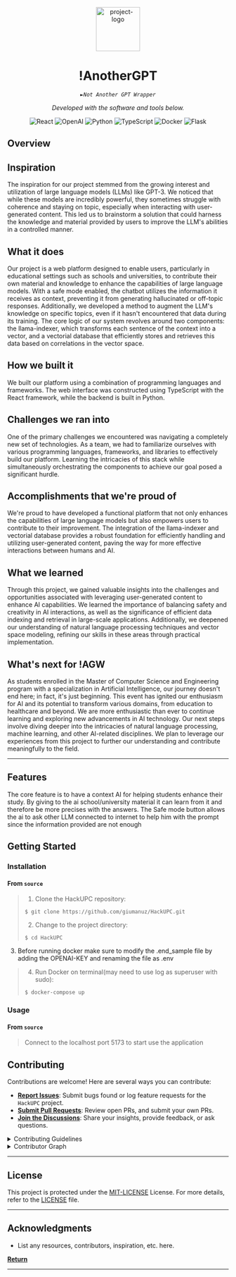<p align="center">
  <img href="frontend/logo.svg" width="100" alt="project-logo">
</p>
<p align="center">
    <h1 align="center">!AnotherGPT
</h1>
</p>
<p align="center">
    <em><code>►Not Another GPT Wrapper</code></em>
</p>
<p>
<p align="center">
		<em>Developed with the software and tools below.</em>
</p>
<p align="center">
	<img src="https://img.shields.io/badge/React-61DAFB.svg?style=flat-square&logo=React&logoColor=black" alt="React">
	<img src="https://img.shields.io/badge/OpenAI-412991.svg?style=flat-square&logo=OpenAI&logoColor=white" alt="OpenAI">
	<img src="https://img.shields.io/badge/Python-3776AB.svg?style=flat-square&logo=Python&logoColor=white" alt="Python">
	<img src="https://img.shields.io/badge/TypeScript-3178C6.svg?style=flat-square&logo=TypeScript&logoColor=white" alt="TypeScript">
	<img src="https://img.shields.io/badge/Docker-2496ED.svg?style=flat-square&logo=Docker&logoColor=white" alt="Docker">
	<img src="https://img.shields.io/badge/Flask-000000.svg?style=flat-square&logo=Flask&logoColor=white" alt="Flask">
</p>


##  Overview

 ## Inspiration

The inspiration for our project stemmed from the growing interest and utilization of large language models (LLMs) like GPT-3. We noticed that while these models are incredibly powerful, they sometimes struggle with coherence and staying on topic, especially when interacting with user-generated content. This led us to brainstorm a solution that could harness the knowledge and material provided by users to improve the LLM's abilities in a controlled manner.

## What it does

Our project is a web platform designed to enable users, particularly in educational settings such as schools and universities, to contribute their own material and knowledge to enhance the capabilities of large language models. With a safe mode enabled, the chatbot utilizes the information it receives as context, preventing it from generating hallucinated or off-topic responses. Additionally, we developed a method to augment the LLM's knowledge on specific topics, even if it hasn't encountered that data during its training.
The core logic of our system revolves around two components: the llama-indexer, which transforms each sentence of the context into a vector, and a vectorial database that efficiently stores and retrieves this data based on correlations in the vector space.

## How we built it

We built our platform using a combination of programming languages and frameworks. The web interface was constructed using TypeScript with the React framework, while the backend is built in Python.

## Challenges we ran into

One of the primary challenges we encountered was navigating a completely new set of technologies. As a team, we had to familiarize ourselves with various programming languages, frameworks, and libraries to effectively build our platform. Learning the intricacies of this stack while simultaneously orchestrating the components to achieve our goal posed a significant hurdle.

## Accomplishments that we're proud of

We're proud to have developed a functional platform that not only enhances the capabilities of large language models but also empowers users to contribute to their improvement. The integration of the llama-indexer and vectorial database provides a robust foundation for efficiently handling and utilizing user-generated content, paving the way for more effective interactions between humans and AI.

## What we learned

Through this project, we gained valuable insights into the challenges and opportunities associated with leveraging user-generated content to enhance AI capabilities. We learned the importance of balancing safety and creativity in AI interactions, as well as the significance of efficient data indexing and retrieval in large-scale applications. Additionally, we deepened our understanding of natural language processing techniques and vector space modeling, refining our skills in these areas through practical implementation.

## What's next for !AGW

As students enrolled in the Master of Computer Science and Engineering program with a specialization in Artificial Intelligence, our journey doesn't end here; in fact, it's just beginning. This event has ignited our enthusiasm for AI and its potential to transform various domains, from education to healthcare and beyond.
We are more enthusiastic than ever to continue learning and exploring new advancements in AI technology. Our next steps involve diving deeper into the intricacies of natural language processing, machine learning, and other AI-related disciplines. We plan to leverage our experiences from this project to further our understanding and contribute meaningfully to the field.

---

##  Features

 The core feature is to have a context AI for helping students enhance their study. By giving to the ai school/university material it can learn from it and therefore be more precises with the answers.
The Safe mode button allows the ai to ask other LLM connected to internet to help him with the prompt since the information provided are not enough</code>



##  Getting Started


###  Installation

<h4>From <code>source</code></h4>

> 1. Clone the HackUPC repository:
>
> ```console
> $ git clone https://github.com/giumanuz/HackUPC.git
> ```
>
> 2. Change to the project directory:
> ```console
> $ cd HackUPC
> ```
 3. Before running docker make sure to modify the .end_sample file by adding the OPENAI-KEY and renaming the file as .env
>
> 4. Run Docker on terminal(may need to use log as superuser with sudo):
> ```console
> $ docker-compose up 
> ```
> 

###  Usage

<h4>From <code>source</code></h4>

>Connect to the localhost port 5173 to start use the application





##  Contributing

Contributions are welcome! Here are several ways you can contribute:

- **[Report Issues](https://github.com/giumanuz/HackUPC.git/issues)**: Submit bugs found or log feature requests for the `HackUPC` project.
- **[Submit Pull Requests](https://github.com/giumanuz/HackUPC.git/blob/main/CONTRIBUTING.md)**: Review open PRs, and submit your own PRs.
- **[Join the Discussions](https://github.com/giumanuz/HackUPC.git/discussions)**: Share your insights, provide feedback, or ask questions.

<details closed>
<summary>Contributing Guidelines</summary>

1. **Fork the Repository**: Start by forking the project repository to your github account.
2. **Clone Locally**: Clone the forked repository to your local machine using a git client.
   ```sh
   git clone https://github.com/giumanuz/HackUPC.git
   ```
3. **Create a New Branch**: Always work on a new branch, giving it a descriptive name.
   ```sh
   git checkout -b new-feature-x
   ```
4. **Make Your Changes**: Develop and test your changes locally.
5. **Commit Your Changes**: Commit with a clear message describing your updates.
   ```sh
   git commit -m 'Implemented new feature x.'
   ```
6. **Push to github**: Push the changes to your forked repository.
   ```sh
   git push origin new-feature-x
   ```
7. **Submit a Pull Request**: Create a PR against the original project repository. Clearly describe the changes and their motivations.
8. **Review**: Once your PR is reviewed and approved, it will be merged into the main branch. Congratulations on your contribution!
</details>

<details closed>
<summary>Contributor Graph</summary>
<br>
<p align="center">
   <a href="https://github.com{/giumanuz/HackUPC.git/}graphs/contributors">
      <img src="https://contrib.rocks/image?repo=giumanuz/HackUPC.git">
   </a>
</p>
</details>

---

##  License

This project is protected under the [MIT-LICENSE](https://choosealicense.com/licenses) License. For more details, refer to the [LICENSE](https://choosealicense.com/licenses/) file.

---

##  Acknowledgments

- List any resources, contributors, inspiration, etc. here.

[**Return**](#-overview)

---

